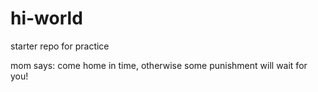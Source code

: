 # hi-world
starter repo for practice

mom says: come home in time, otherwise some punishment will wait for you!
